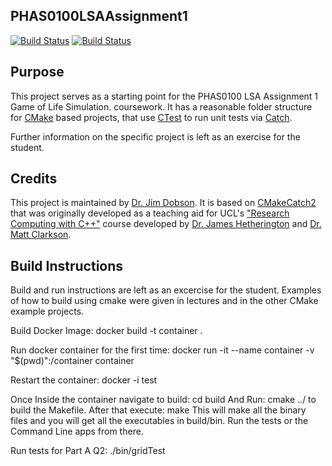PHAS0100LSAAssignment1
------------------

[![Build Status](https://travis-ci.com/[USERNAME]/PHAS0100LSAAssignment1.svg?branch=master)](https://travis-ci.com/[USERNAME]/PHAS0100LSAAssignment1)
[![Build Status](https://ci.appveyor.com/api/projects/status/[APPVEYOR_ID]/branch/master)](https://ci.appveyor.com/project/[USERNAME]/PHAS0100LSAAssignment1)


Purpose
-------

This project serves as a starting point for the PHAS0100 LSA Assignment 1 Game of Life Simulation. coursework. It has a reasonable folder structure for [CMake](https://cmake.org/) based projects,
that use [CTest](https://cmake.org/) to run unit tests via [Catch](https://github.com/catchorg/Catch2). 

Further information on the specific project is left as an exercise for the student.


Credits
-------

This project is maintained by [Dr. Jim Dobson](https://www.ucl.ac.uk/physics-astronomy/people/dr-jim-dobson). It is based on [CMakeCatch2](https://github.com/UCL/CMakeCatch2.git) that was originally developed as a teaching aid for UCL's ["Research Computing with C++"](http://rits.github-pages.ucl.ac.uk/research-computing-with-cpp/)
course developed by [Dr. James Hetherington](http://www.ucl.ac.uk/research-it-services/people/james)
and [Dr. Matt Clarkson](https://iris.ucl.ac.uk/iris/browse/profile?upi=MJCLA42).


Build Instructions
------------------

Build and run instructions are left as an excercise for the student. Examples of how to build using cmake were given in lectures and in the other CMake example projects. 

Build Docker Image:
docker build -t container .

Run docker container for the first time:
docker run -it --name container -v "$(pwd)":/container container

Restart the container:
docker -i test

Once Inside the container navigate to build:
cd build 
And Run:
cmake ../
to build the Makefile. After that execute:
make
This will make all the binary files and you will get all the executables in build/bin.
Run the tests or the Command Line apps from there.

Run tests for Part A Q2:
./bin/gridTest
